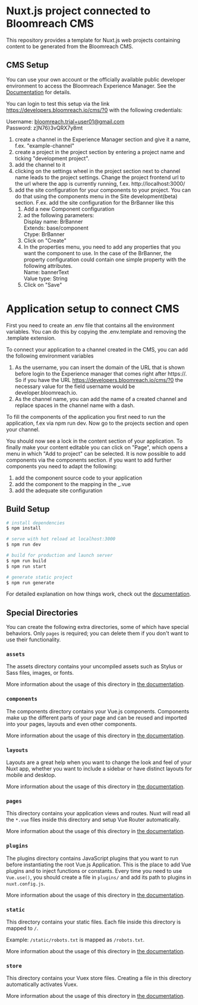 # Nuxt.js project connected to Bloomreach CMS

This repository provides a template for Nuxt.js web projects containing content to be generated from the Bloomreach CMS.

## CMS Setup
You can use your own account or the officially available public developer environment to access the Bloomreach Experience Manager. See the [Documentation](https://documentation.bloomreach.com/content/docs/log-in-to-the-developer-environment) for details.

You can login to test this setup via the link https://developers.bloomreach.io/cms/?0 with the following credentials:

Username: bloomreach.trial+user01@gmail.com  
Password: z]N76}3vQRX7y8mt

1. create a channel in the Experience Manager section and give it a name, f.ex. "example-channel"
2. create a project in the project section by entering a project name and ticking "development project".
3. add the channel to it
4. clicking on the settings wheel in the project section next to channel name leads to the project settings. Change the project frontend url to the url where the app is currently running, f.ex. http://localhost:3000/
5. add the site configuration for your components to your project. You can do that using the components menu in the Site development(beta) section. F.ex. add the site configuration for the BrBanner like this  
   1. Add a new Component configuration
   2. ad the following parameters:  
   Display name: BrBanner  
   Extends: base/component  
   Ctype: BrBanner
   3. Click on "Create"
   4. In the properties menu, you need to add any properties that you want the component to use. In the case of the BrBanner, the property configuration could contain one simple property with the following attributes.  
      Name: bannerText  
      Value type: String
   5. Click on "Save"

# Application setup to connect CMS
First you need to create an .env file that contains all the environment variables. You can do this by copying the .env.template and removing the .template extension.  

To connect your application to a channel created in the CMS, you can add the following environment variables 
1. As the username, you can insert the domain of the URL that is shown before login to the Experience manager that comes right after https://.
   So if you have the URL https://developers.bloomreach.io/cms/?0 the necessary value for the field username would be developer.bloomreach.io.
2. As the channel name, you can add the name of a created channel and replace spaces in the channel name with a dash.

To fill the components of the application you first need to run the application, f.ex via npm run dev.
Now go to the projects section and open your channel.

You should now see a lock in the content section of your application. To finally make your content editable you can click on "Page", which opens a menu in which "Add to project" can be selected.
It is now possible to add components via the components section. if you want to add further components you need to adapt the following: 
1. add the component source code to your application
2. add the component to the mapping in the _.vue
3. add the adequate site configuration

## Build Setup

```bash
# install dependencies
$ npm install

# serve with hot reload at localhost:3000
$ npm run dev

# build for production and launch server
$ npm run build
$ npm run start

# generate static project
$ npm run generate
```

For detailed explanation on how things work, check out the [documentation](https://nuxtjs.org).

## Special Directories

You can create the following extra directories, some of which have special behaviors. Only `pages` is required; you can delete them if you don't want to use their functionality.

### `assets`

The assets directory contains your uncompiled assets such as Stylus or Sass files, images, or fonts.

More information about the usage of this directory in [the documentation](https://nuxtjs.org/docs/2.x/directory-structure/assets).

### `components`

The components directory contains your Vue.js components. Components make up the different parts of your page and can be reused and imported into your pages, layouts and even other components.

More information about the usage of this directory in [the documentation](https://nuxtjs.org/docs/2.x/directory-structure/components).

### `layouts`

Layouts are a great help when you want to change the look and feel of your Nuxt app, whether you want to include a sidebar or have distinct layouts for mobile and desktop.

More information about the usage of this directory in [the documentation](https://nuxtjs.org/docs/2.x/directory-structure/layouts).


### `pages`

This directory contains your application views and routes. Nuxt will read all the `*.vue` files inside this directory and setup Vue Router automatically.

More information about the usage of this directory in [the documentation](https://nuxtjs.org/docs/2.x/get-started/routing).

### `plugins`

The plugins directory contains JavaScript plugins that you want to run before instantiating the root Vue.js Application. This is the place to add Vue plugins and to inject functions or constants. Every time you need to use `Vue.use()`, you should create a file in `plugins/` and add its path to plugins in `nuxt.config.js`.

More information about the usage of this directory in [the documentation](https://nuxtjs.org/docs/2.x/directory-structure/plugins).

### `static`

This directory contains your static files. Each file inside this directory is mapped to `/`.

Example: `/static/robots.txt` is mapped as `/robots.txt`.

More information about the usage of this directory in [the documentation](https://nuxtjs.org/docs/2.x/directory-structure/static).

### `store`

This directory contains your Vuex store files. Creating a file in this directory automatically activates Vuex.

More information about the usage of this directory in [the documentation](https://nuxtjs.org/docs/2.x/directory-structure/store).
